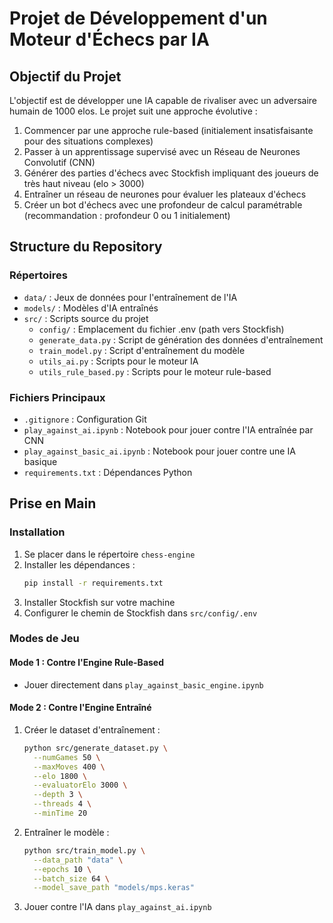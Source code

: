 # Projet de Développement d'un Moteur d'Échecs par IA

## Objectif du Projet

L'objectif est de développer une IA capable de rivaliser avec un adversaire humain de 1000 elos. Le projet suit une approche évolutive :

1. Commencer par une approche rule-based (initialement insatisfaisante pour des situations complexes)
2. Passer à un apprentissage supervisé avec un Réseau de Neurones Convolutif (CNN)
3. Générer des parties d'échecs avec Stockfish impliquant des joueurs de très haut niveau (elo > 3000)
4. Entraîner un réseau de neurones pour évaluer les plateaux d'échecs
5. Créer un bot d'échecs avec une profondeur de calcul paramétrable (recommandation : profondeur 0 ou 1 initialement)

## Structure du Repository

### Répertoires

- `data/` : Jeux de données pour l'entraînement de l'IA
- `models/` : Modèles d'IA entraînés
- `src/` : Scripts source du projet
  - `config/` : Emplacement du fichier .env (path vers Stockfish)
  - `generate_data.py` : Script de génération des données d'entraînement
  - `train_model.py` : Script d'entraînement du modèle
  - `utils_ai.py` : Scripts pour le moteur IA
  - `utils_rule_based.py` : Scripts pour le moteur rule-based

### Fichiers Principaux

- `.gitignore` : Configuration Git
- `play_against_ai.ipynb` : Notebook pour jouer contre l'IA entraînée par CNN
- `play_against_basic_ai.ipynb` : Notebook pour jouer contre une IA basique
- `requirements.txt` : Dépendances Python

## Prise en Main

### Installation

1. Se placer dans le répertoire `chess-engine`
2. Installer les dépendances :
   ```bash
   pip install -r requirements.txt
   ```
3. Installer Stockfish sur votre machine
4. Configurer le chemin de Stockfish dans `src/config/.env`

### Modes de Jeu

#### Mode 1 : Contre l'Engine Rule-Based
- Jouer directement dans `play_against_basic_engine.ipynb`

#### Mode 2 : Contre l'Engine Entraîné

1. Créer le dataset d'entraînement :
   ```bash
   python src/generate_dataset.py \
     --numGames 50 \
     --maxMoves 400 \
     --elo 1800 \
     --evaluatorElo 3000 \
     --depth 3 \
     --threads 4 \
     --minTime 20
   ```

2. Entraîner le modèle :
   ```bash
   python src/train_model.py \
     --data_path "data" \
     --epochs 10 \
     --batch_size 64 \
     --model_save_path "models/mps.keras"
   ```

3. Jouer contre l'IA dans `play_against_ai.ipynb`